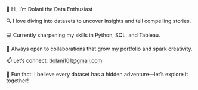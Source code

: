 👋 Hi, I’m Dolani the Data Enthusiast

 🔍 I love diving into datasets to uncover insights and tell compelling stories.
 
💻 Currently sharpening my skills in Python, SQL, and Tableau.

🤝 Always open to collaborations that grow my portfolio and spark creativity.

📫 Let’s connect: dolani101@gmail.com

🎉 Fun fact: I believe every dataset has a hidden adventure—let’s explore it together!
